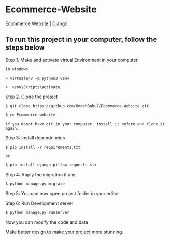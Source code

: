# Ecommerce-Website
Ecommerce Website | Django

To run this project in your computer, follow the steps below
-------------------------------------------------------------

Step 1. Make and activate virtual Environment in your computer

    In windows
    
    > virtualenv -p python3 venv
    
    >  venv\Scripts\activate
    
Step 2. Clone the project

    $ git clone https://github.com/UmeshBabu7/Ecommerce-Website.git
    
    $ cd Ecommerce-website
    
    if you donot have git in your computer, install it before and clone it again.

Step 3: Install dependencies 

    $ pip install -r requirements.txt
    
    or 
    
    $ pip install django pillow requests six

Step 4: Apply the migration if any

    $ python manage.py migrate
    
Step 5: You can now open project folder in your editor

Step 6: Run Development server

    $ python manage.py runserver


Now you can modify the code and data

Make better design to make your project more stunning. 

